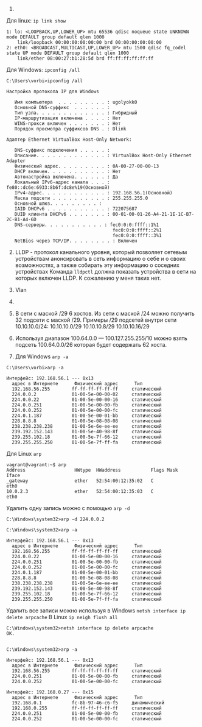 1.
Для linux: ```ip link show```
```
1: lo: <LOOPBACK,UP,LOWER_UP> mtu 65536 qdisc noqueue state UNKNOWN mode DEFAULT group default qlen 1000
    link/loopback 00:00:00:00:00:00 brd 00:00:00:00:00:00
2: eth0: <BROADCAST,MULTICAST,UP,LOWER_UP> mtu 1500 qdisc fq_codel state UP mode DEFAULT group default qlen 1000
    link/ether 08:00:27:b1:28:5d brd ff:ff:ff:ff:ff:ff
```
Для Windows: ```ipconfig /all```
```
C:\Users\vorbi>ipconfig /all

Настройка протокола IP для Windows

   Имя компьютера  . . . . . . . . . : ugolyokk0
   Основной DNS-суффикс  . . . . . . :
   Тип узла. . . . . . . . . . . . . : Гибридный
   IP-маршрутизация включена . . . . : Нет
   WINS-прокси включен . . . . . . . : Нет
   Порядок просмотра суффиксов DNS . : Dlink

Адаптер Ethernet VirtualBox Host-Only Network:

   DNS-суффикс подключения . . . . . :
   Описание. . . . . . . . . . . . . : VirtualBox Host-Only Ethernet Adapter
   Физический адрес. . . . . . . . . : 0A-00-27-00-00-13
   DHCP включен. . . . . . . . . . . : Нет
   Автонастройка включена. . . . . . : Да
   Локальный IPv6-адрес канала . . . : fe80::dc6e:6933:8b6f:dc8e%19(Основной)
   IPv4-адрес. . . . . . . . . . . . : 192.168.56.1(Основной)
   Маска подсети . . . . . . . . . . : 255.255.255.0
   Основной шлюз. . . . . . . . . :
   IAID DHCPv6 . . . . . . . . . . . : 722075687
   DUID клиента DHCPv6 . . . . . . . : 00-01-00-01-26-A4-21-1E-1C-B7-2C-B1-A4-6D
   DNS-серверы. . . . . . . . . . . : fec0:0:0:ffff::1%1
                                       fec0:0:0:ffff::2%1
                                       fec0:0:0:ffff::3%1
   NetBios через TCP/IP. . . . . . . . : Включен
```

2. LLDP - протокол канального уровня, который позволяет сетевым устройствам анонсировать в сеть информацию о себе и о своих возможностях, а также собирать эту информацию о соседних устройствах
Команда ``` lldpctl ``` должна показать устройства в сети на которых включен LLDP. К сожалению у меня таких нет.

3. Vlan

4.

5. В сети с маской /29 6 хостов. Из сети с маской /24 можно получить 32 подсети с маской /29. 
Примеры /29 подсетей внутри сети 10.10.10.0/24:
    10.10.10.0/29
    10.10.10.8/29
    10.10.10.16/29

6. Используя диапазон 100.64.0.0 — 100.127.255.255/10 можно взять подсеть 100.64.0.0/26 которая будет содержать 62 хоста.


7. Для Windows ```arp -a```
```
C:\Users\vorbi>arp -a

Интерфейс: 192.168.56.1 --- 0x13
  адрес в Интернете      Физический адрес      Тип
  192.168.56.255        ff-ff-ff-ff-ff-ff     статический
  224.0.0.2             01-00-5e-00-00-02     статический
  224.0.0.22            01-00-5e-00-00-16     статический
  224.0.0.251           01-00-5e-00-00-fb     статический
  224.0.0.252           01-00-5e-00-00-fc     статический
  224.0.1.187           01-00-5e-00-01-bb     статический
  228.8.8.8             01-00-5e-08-08-08     статический
  238.238.238.238       01-00-5e-6e-ee-ee     статический
  239.192.152.143       01-00-5e-40-98-8f     статический
  239.255.102.18        01-00-5e-7f-66-12     статический
  239.255.255.250       01-00-5e-7f-ff-fa     статический
```
Для Linux ```arp```
```
vagrant@vagrant:~$ arp
Address                  HWtype  HWaddress           Flags Mask            Iface
_gateway                 ether   52:54:00:12:35:02   C                     eth0
10.0.2.3                 ether   52:54:00:12:35:03   C                     eth0
```
Удалить одну запись можно с помощью ```arp -d```
```
C:\Windows\system32>arp -d 224.0.0.2

C:\Windows\system32>arp -a

Интерфейс: 192.168.56.1 --- 0x13
  адрес в Интернете      Физический адрес      Тип
  192.168.56.255        ff-ff-ff-ff-ff-ff     статический
  224.0.0.22            01-00-5e-00-00-16     статический
  224.0.0.251           01-00-5e-00-00-fb     статический
  224.0.0.252           01-00-5e-00-00-fc     статический
  224.0.1.187           01-00-5e-00-01-bb     статический
  228.8.8.8             01-00-5e-08-08-08     статический
  238.238.238.238       01-00-5e-6e-ee-ee     статический
  239.192.152.143       01-00-5e-40-98-8f     статический
  239.255.102.18        01-00-5e-7f-66-12     статический
  239.255.255.250       01-00-5e-7f-ff-fa     статический
```
Удалить все записи можно используя в Windows ```netsh interface ip delete arpcache```
В Linux ```ip neigh flush all```
```
C:\Windows\system32>netsh interface ip delete arpcache
ОК.


C:\Windows\system32>arp -a

Интерфейс: 192.168.56.1 --- 0x13
  адрес в Интернете      Физический адрес      Тип
  192.168.56.255        ff-ff-ff-ff-ff-ff     статический
  224.0.0.251           01-00-5e-00-00-fb     статический
  224.0.0.252           01-00-5e-00-00-fc     статический

Интерфейс: 192.168.0.27 --- 0x15
  адрес в Интернете      Физический адрес      Тип
  192.168.0.1           fc-8b-97-46-c6-f5     динамический
  192.168.0.255         ff-ff-ff-ff-ff-ff     статический
  224.0.0.251           01-00-5e-00-00-fb     статический
  224.0.0.252           01-00-5e-00-00-fc     статический
  ```
